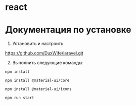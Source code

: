 # react
# Документация по установке
1. Установить и настроить 

https://github.com/DuxWife/laravel.git

2. Выполнить следующие команды:

`npm install`

`npm install @material-ui/core`

`npm install @material-ui/icons`

`npm run start`
